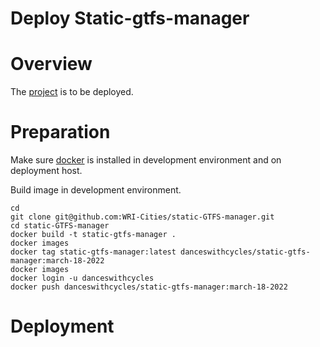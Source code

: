 # Deploy Static-gtfs-manager

# Overview

The [project](https://github.com/WRI-Cities/static-GTFS-manager) is to be deployed.

# Preparation

Make sure [docker](docker.md) is installed in development environment and on deployment host.

Build image in development environment.
```
cd
git clone git@github.com:WRI-Cities/static-GTFS-manager.git
cd static-GTFS-manager
docker build -t static-gtfs-manager .
docker images
docker tag static-gtfs-manager:latest danceswithcycles/static-gtfs-manager:march-18-2022
docker images
docker login -u danceswithcycles
docker push danceswithcycles/static-gtfs-manager:march-18-2022
```

# Deployment
